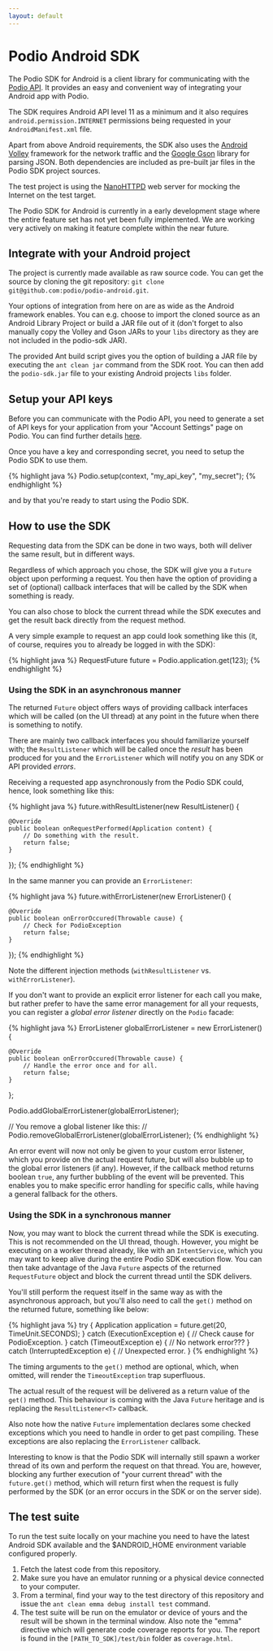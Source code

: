 ```yaml
---
layout: default
---
```

# Podio Android  SDK #
The Podio SDK for Android is a client library for communicating with the [Podio API](https://developers.podio.com). It provides an easy and convenient way of integrating your Android app with Podio.

The SDK requires Android API level 11 as a minimum and it also requires  `android.permission.INTERNET` permissions being requested in your `AndroidManifest.xml` file.

Apart from above Android requirements, the SDK also uses the [Android Volley](https://android.googlesource.com/platform/frameworks/volley/) framework for the network traffic and the [Google Gson](https://code.google.com/p/google-gson/) library for parsing JSON. Both dependencies are included as pre-built jar files in the Podio SDK project sources.

The test project is using the [NanoHTTPD](http://nanohttpd.com/) web server for mocking the Internet on the test target.

The Podio SDK for Android is currently in a early development stage where the entire feature set has not yet been fully implemented. We are working very actively on making it feature complete within the near future.

## Integrate with your Android project
The project is currently made available as raw source code. You can get the source by cloning the git repository: `git clone git@github.com:podio/podio-android.git`.

Your options of integration from here on are as wide as the Android framework enables. You can e.g. choose to import the cloned source as an Android Library Project or build a JAR file out of it (don't forget to also manually copy the Volley and Gson JARs to your `libs` directory as they are not included in the podio-sdk JAR).

The provided Ant build script gives you the option of building a JAR file by executing the `ant clean jar` command from the SDK root. You can then add the `podio-sdk.jar` file to your existing Android projects `libs` folder.

## Setup your API keys
Before you can communicate with the Podio API, you need to generate a set of API keys for your application from your "Account Settings" page on Podio. You can find further details [here](https://developers.podio.com/api-key).

Once you have a key and corresponding secret, you need to setup the Podio SDK to use them.

{% highlight java %}
Podio.setup(context, "my_api_key", "my_secret");
{% endhighlight %}

and by that you're ready to start using the Podio SDK.

## How to use the SDK
Requesting data from the SDK can be done in two ways, both will deliver the same result, but in different ways.

Regardless of which approach you chose, the SDK will give you a `Future` object upon performing a request. You then have the option of providing a set of (optional) callback interfaces that will be called by the SDK when something is ready.

You can also chose to block the current thread while the SDK executes and get the result back directly from the request method.

A very simple example to request an app could look something like this (it, of course, requires you to already be logged in with the SDK):

{% highlight java %}
RequestFuture<Application> future = Podio.application.get(123);
{% endhighlight %}

### Using the SDK in an asynchronous manner
The returned `Future` object offers ways of providing callback interfaces which will be called (on the UI thread) at any point in the future when there is something to notify.

There are mainly two callback interfaces you should familiarize yourself with; the `ResultListener` which will be called once the *result* has been produced for you and the `ErrorListener` which will notify you on any SDK or API provided *errors*.

Receiving a requested app asynchronously from the Podio SDK could, hence, look something like this:

{% highlight java %}
future.withResultListener(new ResultListener<Application>() {

    @Override
    public boolean onRequestPerformed(Application content) {
        // Do something with the result.
        return false;
    }

});
{% endhighlight %}

In the same manner you can provide an `ErrorListener`:

{% highlight java %}
future.withErrorListener(new ErrorListener() {

    @Override
    public boolean onErrorOccured(Throwable cause) {
        // Check for PodioException
        return false;
    }

});
{% endhighlight %}

Note the different injection methods (`withResultListener` vs. `withErrorListener`).

If you don't want to provide an explicit error listener for each call you make, but rather prefer to have the same error management for all your requests, you can register a *global error listener* directly on the `Podio` facade:

{% highlight java %}
ErrorListener globalErrorListener = new ErrorListener() {

    @Override
    public boolean onErrorOccured(Throwable cause) {
        // Handle the error once and for all.
        return false;
    }

};

Podio.addGlobalErrorListener(globalErrorListener);

// You remove a global listener like this:
// Podio.removeGlobalErrorListener(globalErrorListener);
{% endhighlight %}

An error event will now not only be given to your custom error listener, which you provide on the actual request future, but will also bubble up to the global error listeners (if any). However, if the callback method returns boolean `true`, any further bubbling of the event will be prevented. This enables you to make specific error handling for specific calls, while having a general fallback for the others.

### Using the SDK in a synchronous manner
Now, you may want to block the current thread while the SDK is executing. This is not recommended on the UI thread, though. However, you might be executing on a worker thread already, like with an `IntentService`, which you may want to keep alive during the entire Podio SDK execution flow. You can then take advantage of the Java `Future` aspects of the returned `RequestFuture` object and block the current thread until the SDK delivers.

You'll still perform the request itself in the same way as with the asynchronous approach, but you'll also need to call the `get()` method on the returned future, something like below:

{% highlight java %}
try {
    Application application = future.get(20, TimeUnit.SECONDS);
} catch (ExecutionException e) {
    // Check cause for PodioException.
} catch (TimeoutException e) {
    // No network error???
} catch (InterruptedException e) {
    // Unexpected error.
}
{% endhighlight %}

The timing arguments to the `get()` method are optional, which, when omitted, will render the `TimeoutException` trap superfluous.

The actual result of the request will be delivered as a return value of the `get()` method. This behaviour is coming with the Java `Future` heritage and is replacing the `ResultListener<T>` callback.

Also note how the native `Future` implementation declares some checked exceptions which you need to handle in order to get past compiling. These exceptions are also replacing the `ErrorListener` callback.

Interesting to know is that the Podio SDK will internally still spawn a worker thread of its own and perform the request on that thread. You are, however, blocking any further execution of "your current thread" with the `future.get()` method, which will return first when the request is fully performed by the SDK (or an error occurs in the SDK or on the server side).

## The test suite
To run the test suite locally on your machine you need to have the latest Android SDK available and the $ANDROID_HOME environment variable configured properly.

1. Fetch the latest code from this repository.
1. Make sure you have an emulator running or a physical device connected to your computer.
1. From a terminal, find your way to the test directory of this repository and issue the `ant clean emma debug install test` command.
1. The test suite will be run on the emulator or device of yours and the result will be shown in the terminal window. Also note the "emma" directive which will generate code coverage reports for you. The report is found in the `[PATH_TO_SDK]/test/bin` folder as `coverage.html`.
